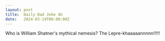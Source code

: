 ```yaml
---
layout: post
title:  Daily Dad Joke 4U
date:   2024-03-19T00:00:00Z
---
```

Who is William Shatner's mythical nemesis? The Lepre-khaaaaannnnn!!!!!
